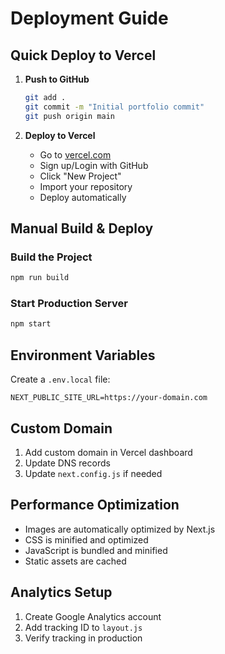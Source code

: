 # Deployment Guide

## Quick Deploy to Vercel

1. **Push to GitHub**
   ```bash
   git add .
   git commit -m "Initial portfolio commit"
   git push origin main
   ```

2. **Deploy to Vercel**
   - Go to [vercel.com](https://vercel.com)
   - Sign up/Login with GitHub
   - Click "New Project"
   - Import your repository
   - Deploy automatically

## Manual Build & Deploy

### Build the Project
```bash
npm run build
```

### Start Production Server
```bash
npm start
```

## Environment Variables

Create a `.env.local` file:
```env
NEXT_PUBLIC_SITE_URL=https://your-domain.com
```

## Custom Domain

1. Add custom domain in Vercel dashboard
2. Update DNS records
3. Update `next.config.js` if needed

## Performance Optimization

- Images are automatically optimized by Next.js
- CSS is minified and optimized
- JavaScript is bundled and minified
- Static assets are cached

## Analytics Setup

1. Create Google Analytics account
2. Add tracking ID to `layout.js`
3. Verify tracking in production 